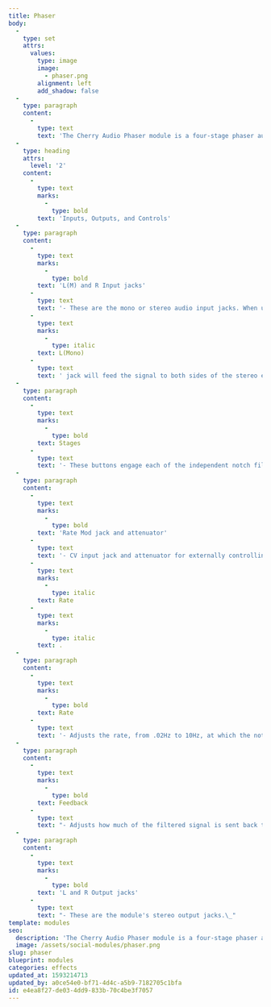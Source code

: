 ```yaml
---
title: Phaser
body:
  -
    type: set
    attrs:
      values:
        type: image
        image:
          - phaser.png
        alignment: left
        add_shadow: false
  -
    type: paragraph
    content:
      -
        type: text
        text: 'The Cherry Audio Phaser module is a four-stage phaser audio effect featuring voltage-controlled rate and individual on/off switching for each stage. The stages of this module are made from four notch filters instead of typical all-pass filters creating a unique type of phaser effect.'
  -
    type: heading
    attrs:
      level: '2'
    content:
      -
        type: text
        marks:
          -
            type: bold
        text: 'Inputs, Outputs, and Controls'
  -
    type: paragraph
    content:
      -
        type: text
        marks:
          -
            type: bold
        text: 'L(M) and R Input jacks'
      -
        type: text
        text: '- These are the mono or stereo audio input jacks. When using a mono input signal, patching it to the '
      -
        type: text
        marks:
          -
            type: italic
        text: L(Mono)
      -
        type: text
        text: ' jack will feed the signal to both sides of the stereo effect. This is a true stereo effect unit with each side having its own phaser effect. The internal LFOs that modulate the frequency of the left and right notch filters are 180° out of phase with each other to create a sweeping motion from left to right.'
  -
    type: paragraph
    content:
      -
        type: text
        marks:
          -
            type: bold
        text: Stages
      -
        type: text
        text: '- These buttons engage each of the independent notch filters that make up the phaser effect. Each of the four notch filters modulates through a different range of frequencies with stage one being the lowest and stage four the highest.'
  -
    type: paragraph
    content:
      -
        type: text
        marks:
          -
            type: bold
        text: 'Rate Mod jack and attenuator'
      -
        type: text
        text: '- CV input jack and attenuator for externally controlling the '
      -
        type: text
        marks:
          -
            type: italic
        text: Rate
      -
        type: text
        marks:
          -
            type: italic
        text: .
  -
    type: paragraph
    content:
      -
        type: text
        marks:
          -
            type: bold
        text: Rate
      -
        type: text
        text: '- Adjusts the rate, from .02Hz to 10Hz, at which the notch filters frequencies are modulated by the internal LFO.'
  -
    type: paragraph
    content:
      -
        type: text
        marks:
          -
            type: bold
        text: Feedback
      -
        type: text
        text: "- Adjusts how much of the filtered signal is sent back to the input of the effect.\_"
  -
    type: paragraph
    content:
      -
        type: text
        marks:
          -
            type: bold
        text: 'L and R Output jacks'
      -
        type: text
        text: "- These are the module's stereo output jacks.\_"
template: modules
seo:
  description: 'The Cherry Audio Phaser module is a four-stage phaser audio effect featuring voltage-controlled rate and individual on/off switching for each stage.'
  image: /assets/social-modules/phaser.png
slug: phaser
blueprint: modules
categories: effects
updated_at: 1593214713
updated_by: a0ce54e0-bf71-4d4c-a5b9-7182705c1bfa
id: e4ea8f27-de03-4dd9-833b-70c4be3f7057
---
```


